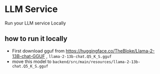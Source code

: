 # LLM Service 

Run your LLM service Locally

## how to run it locally

* First download gguf from https://huggingface.co/TheBloke/Llama-2-13B-chat-GGUF , `llama-2-13b-chat.Q5_K_S.gguf`
* move this model to `backend/src/main/resources/llama-2-13b-chat.Q5_K_S.gguf`